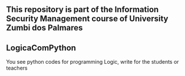 
## This repository is part of the Information Security Management course of University Zumbi dos Palmares
## LogicaComPython
You see python codes for programming Logic, write for the students or teachers
